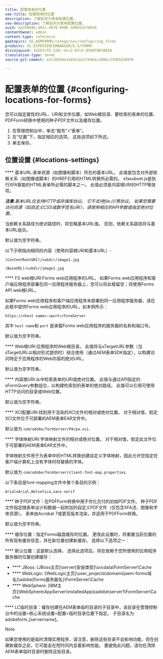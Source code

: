 ```yaml
---
title: 配置表单的位置
seo-title: 配置表单的位置
description: 了解如何为表单配置位置。
seo-description: 了解如何为表单配置位置。
uuid: ba35888b-492c-4678-890b-160b53e7d659
contentOwner: admin
content-type: reference
geptopics: SG_AEMFORMS/categories/configuring_forms
products: SG_EXPERIENCEMANAGER/6.5/FORMS
discoiquuid: 3d2b7cfb-228c-4cc2-8fcd-d500f0010010
translation-type: tm+mt
source-git-commit: a3c303d4e3a85e1b2e794bec2006c335056309fb

---
```



# 配置表单的位置 {#configuring-locations-for-forms}

您可以指定属性的URL、URI和文件位置，如Web根目录、要检索的表单的位置、PDFForm转换中使用的种子PDF文件以及缓存位置。

1. 在管理控制台中，单击“服务”>“表单”。
1. 在“位置”下，指定相应的选项。 这些选项如下所述。
1. 单击保存。

## 位置设置 {#locations-settings}

**** 基本URL:表单资源（如图像和脚本）所在的基本URL。 此值是包含对外部依赖关系（如图像或脚本）的HREF引用的HTML转换所必需的。 xfasubset.js是执行XFA智能的HTML表单所必需的脚本之一。 此值必须是内容根URI的HTTP等效项。

***注意&#x200B;**:基本URL仅支持HTTP或存储库协议。 它不支持file:///等协议。 如果您需要访问资源（如自定义CSS或数字签名URI），请使用相应的API参数值指定绝对位置。*

当依赖关系路径为绝对路径时，将忽略基本URL值。 否则，依赖关系路径将与基本URL组合。

默认值为空字符串。

以下示例指向相同的内容（使用内容根URI和基本URL）:

`(ContentRootURI)/subdir/image1.jpg`

`(BaseURL)/subdir/image1.jpg`

**** FS web根URI:Forms web应用程序的URL。 如果Forms web应用程序和客户端应用程序部署在同一应用程序服务器上，您可以将此框留空；将使用Forms API web根URL。

如果Forms web应用程序和客户端应用程序未部署到同一应用程序服务器，请在此框中提供Forms web应用程序的URL，如本例所示：

`https://<host name>:<port>/FormServer`

其中 `host name`和 `port` 是承载Forms web应用程序的服务器的名称和端口号。

默认值为空字符串。

**** Web根URI:应用程序的Web根目录。 此值将与sTargetURL参数（当sTargetURL以相对形式提供时）结合使用（通过AEM表单SDK指定），以构建访问特定于应用程序的Web内容的绝对URL。

默认值为空字符串。

**** 内容根URI:从中检索表单的URI或绝对位置。 此值与通过API指定的sFormQuery参数组合，以构建检索到的表单的绝对路径。 此值可以引用可使用HTTP访问的目录或Web位置。

默认值为空字符串。

**** XCI配置URI:找到用于渲染的XCI文件的相对或绝对位置。 对于相对值，假定XCI文件位于可部署的AEM表单EAR文件中。

默认值为 `com/adobe/formServer/PA/pa.xci`.

**** 字体映射URI:字体映射文件的相对或绝对位置。 对于相对值，假定此文件位于可部署的AEM表单EAR文件中。

字体映射文件用于为表单中的HTML转换创建自定义字体映射，因此允许您指定在客户端计算机上没有字体时将替换的字体。

默认值为 `com/adobe/formServer/client-font-map.properties`.

以下条目是font-mapping文件中某个条目的示例：

`Arial=Arial,Helvetica,sans-serif`

**** 种子PDF文件：在PDFForm转换中用于优化交付的初始PDF文件。 种子PDF文件指定随表单设计和数据一起附加的自定义PDF文件（仅包含XFA流、图像和字体资源）。 表单由Acrobat 7或更高版本渲染，并适用于PDFForm转换。

默认值为空字符串。

**** 缓存位置：指定Forms磁盘缓存的位置。 更改此设置时，将重置当前位置的所有现有缓存信息，并在新位置创建新缓存。 选择以下选项之一：

**** 默认位置：这是默认选择。 选择此选项后，将在依赖于您所使用的应用程序服务器的位置创建缓存：

* **** JBoss: [JBoss主页]\server\[安装类型]\svcdata\FormServer\Cache
* **** WebLogic: [WebLogic主页]\user_projects\domains\[aem-forms域名]\adobe\[forms服务器名]\FormServer\Cache
* **** WebSphere: [IBM主页]\WebSphere\AppServer\installedApps\adobe\server1\FormServer\Cache

**** LC临时目录：缓存创建在AEM表单临时目录的子目录中，该目录在管理控制台中的设置>核心系统设置>配置>临时目录位置下指定。 子目录名为adobeform_[servername]。

>[!NOTE]
>
>如果您使用的是临时清理实用程序，请注意，删除这些目录不会影响功能，但在创建新缓存之前，它可能会在短时间内显着影响性能。 要避免此问题，请勿在清除AEM表单临时目录时删除这些目录。


